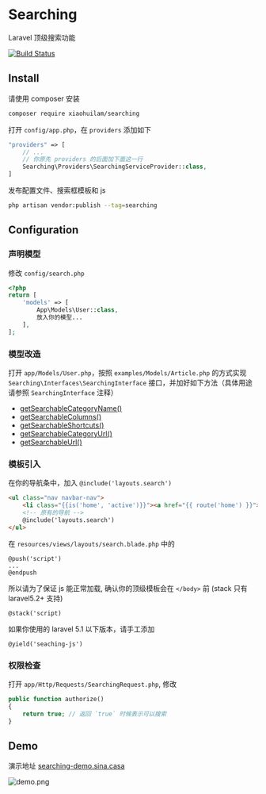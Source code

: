 # Searching

Laravel 顶级搜索功能

[![Build Status](https://travis-ci.com/xiaohuilam/searching.svg?branch=php5)](https://travis-ci.com/xiaohuilam/searching)

## Install

请使用 composer 安装

```bash
composer require xiaohuilam/searching
```

打开 `config/app.php`，在 `providers` 添加如下

```php
"providers" => [
    // ...
    // 你原先 providers 的后面加下面这一行
    Searching\Providers\SearchingServiceProvider::class,
]
```

发布配置文件、搜索框模板和 js

```bash
php artisan vendor:publish --tag=searching
```

## Configuration

### 声明模型

修改 `config/search.php`

```php
<?php
return [
    'models' => [
        App\Models\User::class,
        放入你的模型...
    ],
];
```

### 模型改造

打开 `app/Models/User.php`，按照 `examples/Models/Article.php` 的方式实现 `Searching\Interfaces\SearchingInterface` 接口，并加好如下方法（具体用途请参照 `SearchingInterface` 注释）

* [getSearchableCategoryName()](https://github.com/xiaohuilam/searching/blob/php5/src/Interfaces/SearchingInterface.php#L22-L27)
* [getSearchableColumns()](https://github.com/xiaohuilam/searching/blob/php5/src/Interfaces/SearchingInterface.php#L29-L34)
* [getSearchableShortcuts()](https://github.com/xiaohuilam/searching/blob/php5/src/Interfaces/SearchingInterface.php#L36-L41)
* [getSearchableCategoryUrl()](https://github.com/xiaohuilam/searching/blob/php5/src/Interfaces/SearchingInterface.php#L43-L48)
* [getSearchableUrl()](https://github.com/xiaohuilam/searching/blob/php5/src/Interfaces/SearchingInterface.php#L50-L55)

### 模板引入

在你的导航条中，加入 `@include('layouts.search')`

```html
<ul class="nav navbar-nav">
    <li class="{{is('home', 'active')}}"><a href="{{ route('home') }}">首页</a></li>
    <!-- 原有的导航 -->
    @include('layouts.search')
</ul>
```

在 `resources/views/layouts/search.blade.php` 中的

```blade
@push('script')
...
@endpush
```

所以请为了保证 js 能正常加载, 确认你的顶级模板会在 `</body>` 前 (stack 只有 laravel5.2+ 支持)

```blade
@stack('script)
```

如果你使用的 laravel 5.1 以下版本，请手工添加

```blade
@yield('seaching-js')
```

### 权限检查

打开 `app/Http/Requests/SearchingRequest.php`, 修改

```php
public function authorize()
{
    return true; // 返回 `true` 时候表示可以搜索
}
```

## Demo

演示地址 [searching-demo.sina.casa](https://searching-demo.sina.casa)

![demo.png](https://i.loli.net/2018/12/15/5c14e92b743c4.png)
